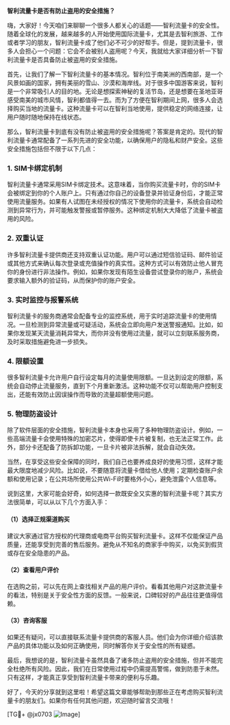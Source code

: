 **智利流量卡是否有防止盗用的安全措施？**

嗨，大家好！今天咱们来聊聊一个很多人都关心的话题——智利流量卡的安全性。随着全球化的发展，越来越多的人开始使用国际流量卡，尤其是去智利旅游、工作或者学习的朋友，智利流量卡成了他们必不可少的好帮手。但是，提到流量卡，很多人会担心一个问题：它会不会被别人盗用呢？今天，我就给大家详细分析一下智利流量卡是否具备防止被盗用的安全措施。

首先，让我们了解一下智利流量卡的基本情况。智利位于南美洲的西南部，是一个风景如画的国家，拥有美丽的雪山、沙漠和海岸线。对于很多中国游客来说，智利是一个非常吸引人的目的地。无论是想探索神秘的复活节岛，还是想要在圣地亚哥感受南美的城市风情，智利都值得一去。而为了方便在智利期间上网，很多人会选择购买当地的流量卡。这种流量卡可以在智利当地使用，提供稳定的网络连接，让用户随时随地保持在线状态。

那么，智利流量卡到底有没有防止被盗用的安全措施呢？答案是肯定的。现代的智利流量卡通常配备了一系列先进的安全功能，以确保用户的隐私和财产安全。这些安全措施包括但不限于以下几点：

### 1. **SIM卡绑定机制**
智利流量卡通常采用SIM卡绑定技术。这意味着，当你购买流量卡时，你的SIM卡会被绑定到你的个人账户上。只有通过你自己的设备登录并验证身份后，才能正常使用流量服务。如果有人试图在未经授权的情况下使用你的流量卡，系统会自动检测到异常行为，并可能触发警报或暂停服务。这种绑定机制大大降低了流量卡被盗用的风险。

### 2. **双重认证**
许多智利流量卡提供商还支持双重认证功能。用户可以通过短信验证码、邮件验证或其他方式来确认每次登录或充值操作的真实性。这种方式可以有效防止他人冒充你的身份进行非法操作。例如，如果你发现有陌生设备尝试登录你的账户，系统会要求输入额外的验证码，从而保护你的账户安全。

### 3. **实时监控与报警系统**
智利流量卡的服务商通常会配备专业的监控系统，用于实时追踪流量卡的使用情况。一旦检测到异常流量或可疑活动，系统会立即向用户发送警报通知。比如，如果你发现某天流量消耗异常大，而你并没有使用过流量，就可以立刻联系服务商，及时采取措施避免进一步损失。

### 4. **限额设置**
很多智利流量卡允许用户自行设定每月的流量使用限额。一旦达到设定的限额，系统会自动停止流量服务，直到下个月重新激活。这种功能不仅可以帮助用户控制支出，还能有效防止因误操作而导致的流量超额使用问题。

### 5. **物理防盗设计**
除了软件层面的安全措施，智利流量卡本身也采用了多种物理防盗设计。例如，一些高端流量卡会使用特殊的加密芯片，使得即使卡片被复制，也无法正常工作。此外，部分卡还配备了防拆卸功能，一旦卡片被非法拆解，就会自动失效。

当然，在享受这些安全保障的同时，我们自己也要养成良好的使用习惯，这样才能最大限度地减少风险。比如说，不要随意将流量卡借给他人使用；定期检查账户余额和使用记录；在公共场所使用公共Wi-Fi时要格外小心，避免泄露个人信息等。

说到这里，大家可能会好奇，如何选择一款既安全又实惠的智利流量卡呢？其实方法很简单，可以从以下几个方面入手：

#### （1）选择正规渠道购买
建议大家通过官方授权的代理商或电商平台购买智利流量卡。这样不仅能保证产品质量，还能享受到完善的售后服务。避免从不知名的商家手中购买，以免买到假货或存在安全隐患的产品。

#### （2）查看用户评价
在选购之前，可以先在网上查找相关产品的用户评价。看看其他用户对这款流量卡的看法，特别是关于安全性方面的反馈。一般来说，口碑较好的产品往往更值得信赖。

#### （3）咨询客服
如果还有疑问，可以直接联系流量卡提供商的客服人员。他们会为你详细介绍该款产品的具体功能以及如何正确使用，同时解答你关于安全性的所有疑惑。

最后，我想说的是，智利流量卡虽然具备了诸多防止盗用的安全措施，但并不能完全杜绝所有风险。因此，我们在日常使用过程中仍需提高警惕，做到防患于未然。只有这样，才能真正享受到智利流量卡带来的便利与乐趣。

好了，今天的分享就到这里啦！希望这篇文章能够帮助到那些正在考虑购买智利流量卡的朋友们。如果你有任何其他问题，欢迎随时留言交流哦！

[TG💪+ @jx0703 ![Image](https://github.com/user-attachments/assets/dbca1d08-cadb-493c-b0ec-ad6f7a83f270)]